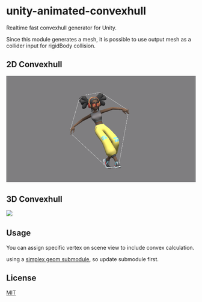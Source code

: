 # unity-animated-convexhull

Realtime fast convexhull generator for Unity.

Since this module generates a mesh, it is possible to use output mesh as a collider input for rigidBody collision.


## 2D Convexhull
<img src="Recordings/2d.gif" width="600px">

## 3D Convexhull
<img src="Recordings/3d.gif" width="600px">

## Usage
You can assign specific vertex on scene view to include convex calculation.

using a [simplex geom submodule](https://github.com/komietty/unity-simplex-geometry), so update submodule first.

## License
[MIT](LICENSE)
